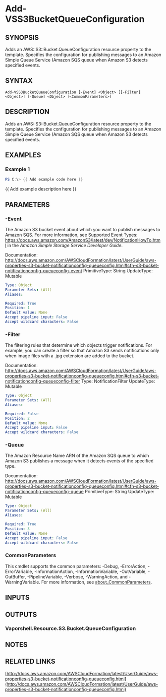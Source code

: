 # Add-VSS3BucketQueueConfiguration

## SYNOPSIS
Adds an AWS::S3::Bucket.QueueConfiguration resource property to the template.
Specifies the configuration for publishing messages to an Amazon Simple Queue Service (Amazon SQS queue when Amazon S3 detects specified events.

## SYNTAX

```
Add-VSS3BucketQueueConfiguration [-Event] <Object> [[-Filter] <Object>] [-Queue] <Object> [<CommonParameters>]
```

## DESCRIPTION
Adds an AWS::S3::Bucket.QueueConfiguration resource property to the template.
Specifies the configuration for publishing messages to an Amazon Simple Queue Service (Amazon SQS queue when Amazon S3 detects specified events.

## EXAMPLES

### Example 1
```powershell
PS C:\> {{ Add example code here }}
```

{{ Add example description here }}

## PARAMETERS

### -Event
The Amazon S3 bucket event about which you want to publish messages to Amazon SQS.
For more information, see Supported Event Types: https://docs.aws.amazon.com/AmazonS3/latest/dev/NotificationHowTo.html in the *Amazon Simple Storage Service Developer Guide*.

Documentation: http://docs.aws.amazon.com/AWSCloudFormation/latest/UserGuide/aws-properties-s3-bucket-notificationconfig-queueconfig.html#cfn-s3-bucket-notificationconfig-queueconfig-event
PrimitiveType: String
UpdateType: Mutable

```yaml
Type: Object
Parameter Sets: (All)
Aliases:

Required: True
Position: 1
Default value: None
Accept pipeline input: False
Accept wildcard characters: False
```

### -Filter
The filtering rules that determine which objects trigger notifications.
For example, you can create a filter so that Amazon S3 sends notifications only when image files with a .jpg extension are added to the bucket.

Documentation: http://docs.aws.amazon.com/AWSCloudFormation/latest/UserGuide/aws-properties-s3-bucket-notificationconfig-queueconfig.html#cfn-s3-bucket-notificationconfig-queueconfig-filter
Type: NotificationFilter
UpdateType: Mutable

```yaml
Type: Object
Parameter Sets: (All)
Aliases:

Required: False
Position: 2
Default value: None
Accept pipeline input: False
Accept wildcard characters: False
```

### -Queue
The Amazon Resource Name ARN of the Amazon SQS queue to which Amazon S3 publishes a message when it detects events of the specified type.

Documentation: http://docs.aws.amazon.com/AWSCloudFormation/latest/UserGuide/aws-properties-s3-bucket-notificationconfig-queueconfig.html#cfn-s3-bucket-notificationconfig-queueconfig-queue
PrimitiveType: String
UpdateType: Mutable

```yaml
Type: Object
Parameter Sets: (All)
Aliases:

Required: True
Position: 3
Default value: None
Accept pipeline input: False
Accept wildcard characters: False
```

### CommonParameters
This cmdlet supports the common parameters: -Debug, -ErrorAction, -ErrorVariable, -InformationAction, -InformationVariable, -OutVariable, -OutBuffer, -PipelineVariable, -Verbose, -WarningAction, and -WarningVariable. For more information, see [about_CommonParameters](http://go.microsoft.com/fwlink/?LinkID=113216).

## INPUTS

## OUTPUTS

### Vaporshell.Resource.S3.Bucket.QueueConfiguration
## NOTES

## RELATED LINKS

[http://docs.aws.amazon.com/AWSCloudFormation/latest/UserGuide/aws-properties-s3-bucket-notificationconfig-queueconfig.html](http://docs.aws.amazon.com/AWSCloudFormation/latest/UserGuide/aws-properties-s3-bucket-notificationconfig-queueconfig.html)

